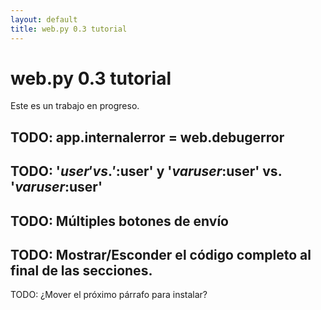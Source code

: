 ```yaml
---
layout: default
title: web.py 0.3 tutorial
---
```


# web.py 0.3 tutorial

Este es un trabajo en progreso.

## TODO: app.internalerror = web.debugerror

## TODO: '$user' vs. '$:user' y '$var user:$user' vs. '$var user:$user\'

## TODO: Múltiples botones de envío 

## TODO: Mostrar/Esconder el código completo al final de las secciones. 

TODO: ¿Mover el próximo párrafo para instalar? 
